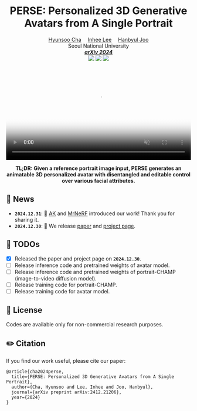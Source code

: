 <div align="center">

<h1>PERSE: Personalized 3D Generative Avatars from A Single Portrait</h1>

<div>
    <a href='https://hyunsoocha.github.io/' target='_blank'>Hyunsoo Cha</a>&emsp;
    <a href='https://blog.sulwon.com/' target='_blank'>Inhee Lee</a>&emsp;
    <a href='https://jhugestar.github.io/' target='_blank'>Hanbyul Joo</a>
</div>

<div align='Center'>
   Seoul National University
</div>

<div align='Center'>
<i><strong><a href='https://arxiv.org/abs/2412.21206' target='_blank'>arXiv 2024</a></strong></i>
</div>

<div align='Center'>
    <a href='https://hyunsoocha.github.io/perse/'><img src='https://img.shields.io/badge/Project-Page-Green'></a>
    <a href='https://arxiv.org/abs/2412.21206'><img src='https://img.shields.io/badge/Paper-Arxiv-red'></a>
    <a href='https://youtu.be/zX881Zx03o4?si=t7j_CJMzeE4g9jYJ'><img src='https://badges.aleen42.com/src/youtube.svg'></a>
</div>

<video
    poster="assets/teaser_pp.webp"
    id="video_teaser"
    autoplay
    muted
    playsinline
    loop
    style="width: 100%; object-fit: cover"
    >
    <source src="assets/teaser_pp.mp4" type="video/mp4" />
</video>
<h4 class="subtitle has-text-centered" style="margin-top: 5px">
TL;DR: Given a reference portrait image input, PERSE generates an
animatable 3D personalized avatar with disentangled and editable
control over various facial attributes.
</h4>

</div>

    

## 📣 News
- **`2024.12.31`**:  👏 [AK](https://x.com/_akhaliq/status/1874090429077217506) and [MrNeRF](https://x.com/janusch_patas/status/1874005568278716561) introduced our work! Thank you for sharing it.
- **`2024.12.30`**:  🎉 We release [paper](https://arxiv.org/abs/2412.21206) and [project page](https://hyunsoocha.github.io/perse/).

## 🌟 TODOs
- [x] Released the paper and project page on **`2024.12.30`**.
- [ ] Release inference code and pretrained weights of avatar model.
- [ ] Release inference code and pretrained weights of portrait-CHAMP (image-to-video diffusion model).
- [ ] Release training code for portrait-CHAMP.
- [ ] Release training code for avatar model.

## 📢 License
Codes are available only for non-commercial research purposes.

## ✏️ Citation
If you find our work useful, please cite our paper:

```
@article{cha2024perse,
  title={PERSE: Personalized 3D Generative Avatars from A Single Portrait},
  author={Cha, Hyunsoo and Lee, Inhee and Joo, Hanbyul},
  journal={arXiv preprint arXiv:2412.21206},
  year={2024}
}
```